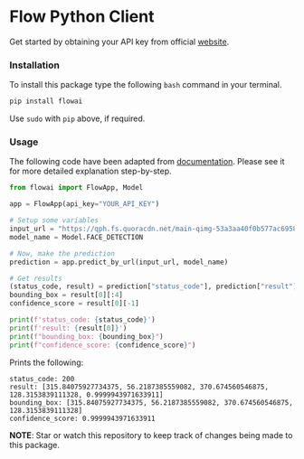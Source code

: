 # Flow Python Client

Get started by obtaining your API key from official [website](https://theflowai.com).

### Installation

To install this package type the following `bash` command in your terminal.

```bash
pip install flowai
```
Use `sudo` with `pip` above, if required.

### Usage

The following code have been adapted from [documentation](https://docs.theflowai.com). Please see it for more detailed explanation step-by-step.

```python
from flowai import FlowApp, Model

app = FlowApp(api_key="YOUR_API_KEY")

# Setup some variables
input_url = "https://qph.fs.quoracdn.net/main-qimg-53a3aa40f0b577ac69588681fb60d0c3-c"
model_name = Model.FACE_DETECTION

# Now, make the prediction
prediction = app.predict_by_url(input_url, model_name)

# Get results
(status_code, result) = prediction["status_code"], prediction["result"]
bounding_box = result[0][:4]
confidence_score = result[0][-1]

print(f'status_code: {status_code}')
print(f'result: {result[0]}')
print(f"bounding_box: {bounding_box}")
print(f"confidence_score: {confidence_score}")
```

Prints the following:
```
status_code: 200
result: [315.84075927734375, 56.2187385559082, 370.674560546875, 128.3153839111328, 0.9999943971633911]
bounding_box: [315.84075927734375, 56.2187385559082, 370.674560546875, 128.3153839111328]
confidence_score: 0.9999943971633911
```

**NOTE**: Star or watch this repository to keep track of changes being made to this package.
